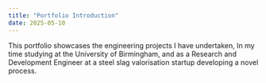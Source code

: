 ```yaml
---
title: "Portfolio Introduction"
date: 2025-05-10
---
```

This portfolio showcases the engineering projects I have undertaken,
In my time studying at the University of Birmingham,
and as a Research and Development Engineer at a steel slag valorisation startup developing a novel process.
